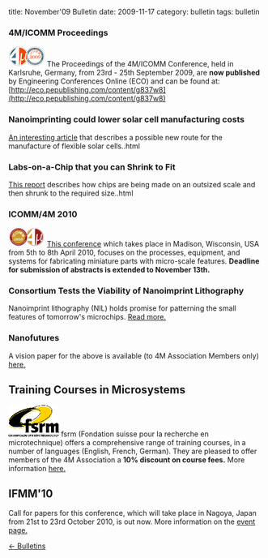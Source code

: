 title: November'09 Bulletin
date: 2009-11-17 
category: bulletin
tags: bulletin

<!--break-->
### 4M/ICOMM Proceedings


![4M/ICOMM 2009](/images/conf2008-twin-thumb.png)
The Proceedings of the 4M/ICOMM Conference, held in Karlsruhe, Germany, from 23rd - 25th September 2009, are **now published**  by Engineering Conferences Online (ECO) and can be found at: [http://eco.pepublishing.com/content/g837w8](http://eco.pepublishing.com/content/g837w8)  

### Nanoimprinting could lower solar cell manufacturing costs

[An interesting article](/content/Nanoimprinting-could-lower-solar-cell-manufacturing-costs/Nanoimprinting-could-lower-solar-cell-manufacturing-costs.html) that describes a possible new route for the manufacture of flexible solar cells..html

### Labs-on-a-Chip that you can Shrink to Fit 

[This report](/content/Labs-Chip-you-can-Shrink-Fit/Labs-Chip-you-can-Shrink-Fit.html)  describes how chips are being made on an outsized scale and then shrunk to the required size..html
 
### ICOMM/4M 2010

![ICOMM/4M 2010](/images/icomm_thumb_0.jpg) [This conference](http://www.conferencing.uwex.edu/conferences/ICOMM10/) which takes place in Madison, Wisconsin, USA from 5th to 8th April 2010, focuses on the processes, equipment, and systems for fabricating miniature parts with micro-scale features. **Deadline for submission of abstracts is extended to November 13th.**  

### Consortium Tests the Viability of Nanoimprint Lithography

Nanoimprint lithography (NIL) holds promise for patterning the small features of tomorrow's microchips. [Read more.](/content/Consortium-Tests-Viability-Nanoimprint-Lithography/Consortium-Tests-Viability-Nanoimprint-Lithography.html)

### Nanofutures

A vision paper for the above is available (to 4M Association Members only) [here.](/content/Nanofutures-vision-paper/Nanofutures-vision-paper.html)

##  Training Courses in Microsystems

![FSRM](/images/FSRM_LOGO_web.gif)
fsrm (Fondation suisse pour la recherche en microtechnique) offers a comprehensive range of training courses, in a number of languages (English, French, German). They are pleased to offer members of the 4M Association a <b>10% discount on course fees.</b> More information [here.](/content/fsrm-training-courses/fsrm-training-courses.html)

##  IFMM'10

Call for papers for this conference, which will take place in Nagoya, Japan from 21st to 23rd October 2010, is out now. More information on the [event page.](/event/IFMM10)


[&larr; Bulletins](/bulletin/index.html)